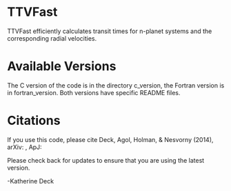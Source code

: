 TTVFast
=======

TTVFast efficiently calculates transit times for n-planet systems and the corresponding radial velocities.


Available Versions
=======

The C version of the code is in the directory c_version, the Fortran version is in fortran_version. Both versions have specific README files.

Citations
=======
If you use this code, please cite Deck, Agol, Holman, & Nesvorny (2014), arXiv: , ApJ:



Please check back for updates to ensure that you are using the latest version.

-Katherine Deck